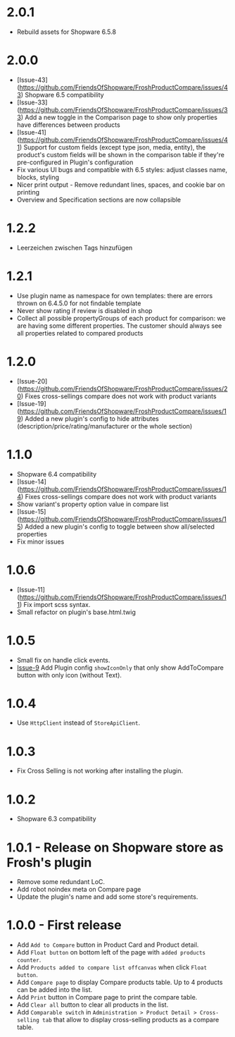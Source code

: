 # 2.0.1
- Rebuild assets for Shopware 6.5.8

# 2.0.0
- [Issue-43] (https://github.com/FriendsOfShopware/FroshProductCompare/issues/43) Shopware 6.5 compatibility
- [Issue-33] (https://github.com/FriendsOfShopware/FroshProductCompare/issues/33) Add a new toggle in the Comparison page to show only properties have differences between products
- [Issue-41] (https://github.com/FriendsOfShopware/FroshProductCompare/issues/41) Support for custom fields (except type json, media, entity), the product's custom fields will be shown in the comparison table if they're pre-configured in Plugin's configuration
- Fix various UI bugs and compatible with 6.5 styles: adjust classes name, blocks, styling
- Nicer print output - Remove redundant lines, spaces, and cookie bar on printing
- Overview and Specification sections are now collapsible

# 1.2.2
- Leerzeichen zwischen Tags hinzufügen

# 1.2.1
- Use plugin name as namespace for own templates: there are errors thrown on 6.4.5.0 for not findable template
- Never show rating if review is disabled in shop
- Collect all possible propertyGroups of each product for comparison: we are having some different properties. The customer should always see all properties related to compared products

# 1.2.0
- [Issue-20] (https://github.com/FriendsOfShopware/FroshProductCompare/issues/20) Fixes cross-sellings compare does not work with product variants
- [Issue-19] (https://github.com/FriendsOfShopware/FroshProductCompare/issues/19) Added a new plugin's config to hide attributes (description/price/rating/manufacturer or the whole section)

# 1.1.0
- Shopware 6.4 compatibility
- [Issue-14] (https://github.com/FriendsOfShopware/FroshProductCompare/issues/14) Fixes cross-sellings compare does not work with product variants
- Show variant's property option value in compare list
- [Issue-15] (https://github.com/FriendsOfShopware/FroshProductCompare/issues/15) Added a new plugin's config to toggle between show all/selected properties
- Fix minor issues

# 1.0.6
- [Issue-11] (https://github.com/FriendsOfShopware/FroshProductCompare/issues/11) Fix import scss syntax.
- Small refactor on plugin's base.html.twig

# 1.0.5
- Small fix on handle click events.
- [Issue-9](https://github.com/FriendsOfShopware/FroshProductCompare/issues/9) Add Plugin config `showIconOnly` that only show AddToCompare button with only icon (without Text).

# 1.0.4
- Use `HttpClient` instead of `StoreApiClient`.

# 1.0.3
- Fix Cross Selling is not working after installing the plugin.

# 1.0.2

- Shopware 6.3 compatibility

# 1.0.1 - Release on Shopware store as Frosh's plugin

- Remove some redundant LoC.
- Add robot noindex meta on Compare page
- Update the plugin's name and add some store's requirements.

# 1.0.0 - First release
- Add `Add to Compare` button in Product Card and Product detail.
- Add `Float button` on bottom left of the page with `added products counter`.
- Add `Products added to compare list offcanvas` when click `Float button`.
- Add `Compare page` to display Compare products table. Up to 4 products can be added into the list.
- Add `Print` button in Compare page to print the compare table.
- Add `Clear all` button to clear all products in the list.
- Add `Comparable switch` in `Administration > Product Detail > Cross-selling tab` that allow to display cross-selling products as a compare table.

